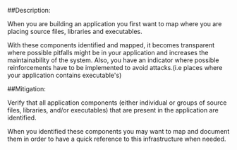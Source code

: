 ##Description:

When you are building an application you first want to map where you are placing
source files, libraries and executables.

With these components identified and mapped, it becomes transparent where possible
pitfalls might be in your application and increases the maintainability of the
system. Also, you have an indicator where possible reinforcements have to be
implemented to avoid attacks.(i.e places where your application contains executable's)

##Mitigation:

Verify that all application components (either individual or groups of source files,
libraries, and/or executables) that are present in the application are identified.

When you identified these components you may want to map and document them in order to
have a quick reference to this infrastructure when needed.
